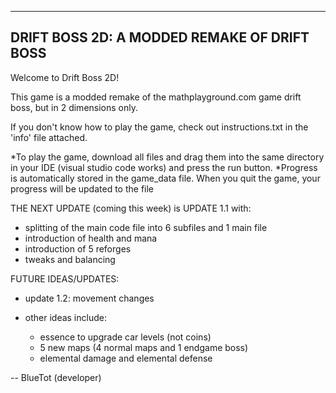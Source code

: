 --------------------------------------------
DRIFT BOSS 2D: A MODDED REMAKE OF DRIFT BOSS
--------------------------------------------

Welcome to Drift Boss 2D!

This game is a modded remake of the mathplayground.com game drift boss, but in 2 dimensions only.

If you don't know how to play the game, check out instructions.txt in the 'info' file attached.

*To play the game, download all files and drag them into the same directory in your IDE (visual studio code works) and press the run button. 
*Progress is automatically stored in the game_data file. When you quit the game, your progress will be updated to the file

THE NEXT UPDATE (coming this week) is UPDATE 1.1 with:
  - splitting of the main code file into 6 subfiles and 1 main file
  - introduction of health and mana
  - introduction of 5 reforges
  - tweaks and balancing

FUTURE IDEAS/UPDATES:
  - update 1.2: movement changes
  
  - other ideas include:
    - essence to upgrade car levels (not coins)
    - 5 new maps (4 normal maps and 1 endgame boss)
    - elemental damage and elemental defense
    
-- BlueTot (developer)
